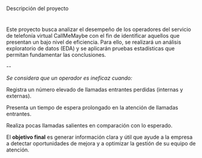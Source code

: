 #
Descripción del proyecto 
#

Este proyecto busca analizar el desempeño de los operadores del servicio de telefonía virtual CallMeMaybe con el fin de identificar aquellos que presentan un bajo nivel de eficiencia. Para ello, se realizará un análisis exploratorio de datos (EDA) y se aplicarán pruebas estadísticas que permitan fundamentar las conclusiones.

--

*Se considera que un operador es ineficaz cuando:*

Registra un número elevado de llamadas entrantes perdidas (internas y externas).

Presenta un tiempo de espera prolongado en la atención de llamadas entrantes.

Realiza pocas llamadas salientes en comparación con lo esperado.

El **objetivo final** es generar información clara y útil que ayude a la empresa a detectar oportunidades de mejora y a optimizar la gestión de su equipo de atención.